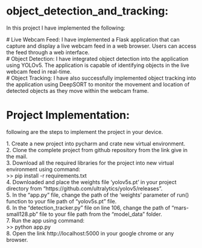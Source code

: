 # object_detection_and_tracking:
<div>
  In this project I have implemented the following:
  <p>
    # Live Webcam Feed: I have implemented a Flask application that can capture and display a live webcam feed in a web browser. Users can access the feed through a web interface. <br>
    # Object Detection: I have integrated object detection into the application using YOLOv5. The application is capable of identifying objects in the live webcam feed in real-time.  <br>
    # Object Tracking: I have also successfully implemented object tracking into the application using DeepSORT to monitor the movement and location of detected objects as they move within the webcam frame.  <br>
  </p>
</div>

# Project Implementation:
<div>
  following are the steps to implement the project in your device. <br>
  <p>
    1.	Create a new project into pycharm and crate new virtual environment. <br>
    2.	Clone the complete project from github repository from the link give in the mail.  <br>
    3.	Download all the required libraries for the project into new virtual environment using command:  <br>
    >> pip install -r requirements.txt  <br>
    4.	Downloaded and place the weights file ‘yolov5s.pt’ in your project directory from “https://github.com/ultralytics/yolov5/releases”.  <br>
    5.	In the “app.py” file, change the path of the ‘weights’ parameter of run() function to your file path of “yolov5s.pt” file.  <br>
    6.	In the “detection_tracker.py” file on line 106, change the path of “mars-small128.pb” file to your file path from the “model_data” folder.  <br>
    7.	Run the app using command:  <br>
    >> python app.py   <br>
    8.	Open the link http://localhost:5000 in your google chrome or any browser.  <br>
  </p>
</div>
